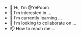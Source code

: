 - 👋 Hi, I’m @YePoom
- 👀 I’m interested in ...
- 🌱 I’m currently learning ...
- 💞️ I’m looking to collaborate on ...
- 📫 How to reach me ...

<!---
YePoom/YePoom is a ✨ special ✨ repository because its `README.md` (this file) appears on your GitHub profile.
You can click the Preview link to take a look at your changes.
--->
